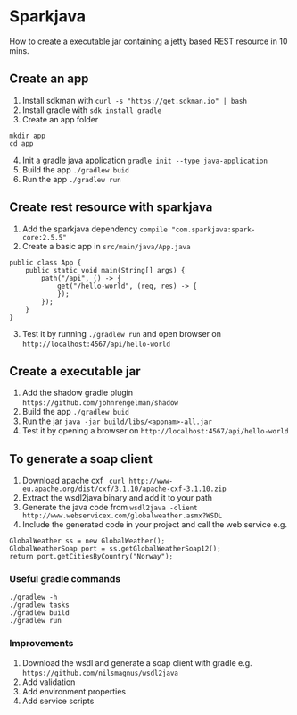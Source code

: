 # Sparkjava

How to create a executable jar containing a jetty based REST resource in 10 mins.


## Create an app

1. Install sdkman with ```curl -s "https://get.sdkman.io" | bash ```
2. Install gradle with ```sdk install gradle```
3. Create an app folder 
```
mkdir app
cd app
```
4. Init a gradle java application ```gradle init --type java-application```
5. Build the app ```./gradlew buid```
6. Run the app ```./gradlew run```

## Create rest resource with sparkjava

1. Add the sparkjava dependency ```compile "com.sparkjava:spark-core:2.5.5"```
2. Create a basic app in ```src/main/java/App.java```
```
public class App {
    public static void main(String[] args) {
        path("/api", () -> {
            get("/hello-world", (req, res) -> {
            });
        });
    }
}
```
3. Test it by running ```./gradlew run``` and open browser on ```http://localhost:4567/api/hello-world```

## Create a executable jar

1. Add the shadow gradle plugin ```https://github.com/johnrengelman/shadow```
2. Build the app ```./gradlew buid```
3. Run the jar ```java -jar build/libs/<appnam>-all.jar```
4. Test it by opening a browser on ```http://localhost:4567/api/hello-world```

## To generate a soap client

1. Download apache cxf ``` curl http://www-eu.apache.org/dist/cxf/3.1.10/apache-cxf-3.1.10.zip```
2. Extract the wsdl2java binary and add it to your path
3. Generate the java code from ```wsdl2java -client http://www.webservicex.com/globalweather.asmx?WSDL```
4. Include the generated code in your project and call the web service e.g.
```
GlobalWeather ss = new GlobalWeather();
GlobalWeatherSoap port = ss.getGlobalWeatherSoap12();  
return port.getCitiesByCountry("Norway");
```

### Useful gradle commands
```
./gradlew -h
./gradlew tasks
./gradlew build
./gradlew run
```

### Improvements

1. Download the wsdl and generate a soap client with gradle e.g. ```https://github.com/nilsmagnus/wsdl2java```
2. Add validation
3. Add environment properties
4. Add service scripts

